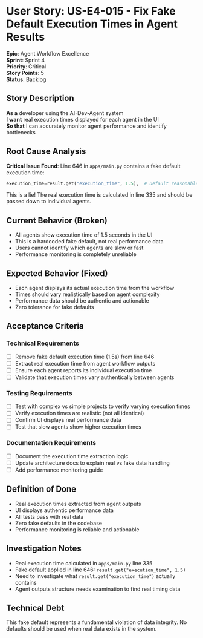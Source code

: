 # User Story: US-E4-015 - Fix Fake Default Execution Times in Agent Results

**Epic**: Agent Workflow Excellence  
**Sprint**: Sprint 4  
**Priority**: Critical  
**Story Points**: 5  
**Status**: Backlog  

## Story Description

**As a** developer using the AI-Dev-Agent system  
**I want** real execution times displayed for each agent in the UI  
**So that** I can accurately monitor agent performance and identify bottlenecks  

## Root Cause Analysis

**Critical Issue Found**: Line 646 in `apps/main.py` contains a fake default execution time:
```python
execution_time=result.get("execution_time", 1.5),  # Default reasonable time
```

This is a lie! The real execution time is calculated in line 335 and should be passed down to individual agents.

## Current Behavior (Broken)
- All agents show execution time of 1.5 seconds in the UI
- This is a hardcoded fake default, not real performance data
- Users cannot identify which agents are slow or fast
- Performance monitoring is completely unreliable

## Expected Behavior (Fixed)
- Each agent displays its actual execution time from the workflow
- Times should vary realistically based on agent complexity
- Performance data should be authentic and actionable
- Zero tolerance for fake defaults

## Acceptance Criteria

### Technical Requirements
- [ ] Remove fake default execution time (1.5s) from line 646
- [ ] Extract real execution time from agent workflow outputs
- [ ] Ensure each agent reports its individual execution time
- [ ] Validate that execution times vary authentically between agents

### Testing Requirements
- [ ] Test with complex vs simple projects to verify varying execution times
- [ ] Verify execution times are realistic (not all identical)
- [ ] Confirm UI displays real performance data
- [ ] Test that slow agents show higher execution times

### Documentation Requirements
- [ ] Document the execution time extraction logic
- [ ] Update architecture docs to explain real vs fake data handling
- [ ] Add performance monitoring guide

## Definition of Done
- Real execution times extracted from agent outputs
- UI displays authentic performance data
- All tests pass with real data
- Zero fake defaults in the codebase
- Performance monitoring is reliable and actionable

## Investigation Notes
- Real execution time calculated in `apps/main.py` line 335
- Fake default applied in line 646: `result.get("execution_time", 1.5)`
- Need to investigate what `result.get("execution_time")` actually contains
- Agent outputs structure needs examination to find real timing data

## Technical Debt
This fake default represents a fundamental violation of data integrity. No defaults should be used when real data exists in the system.
